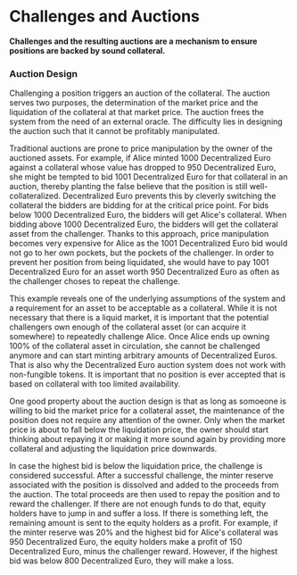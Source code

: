 # Challenges and Auctions

**Challenges and the resulting auctions are a mechanism to ensure positions are
  backed by sound collateral.**

### Auction Design

Challenging a position triggers an auction of the collateral. The auction serves two purposes, the determination of the market price and the liquidation of the collateral at that market price. The auction frees the system from the need of an external oracle. The difficulty lies in designing the auction such that it cannot be profitably manipulated.

Traditional auctions are prone to price manipulation by the owner of the auctioned assets. For example, if Alice minted 1000 Decentralized Euro against a collateral whose value has dropped to 950 Decentralized Euro, she might be tempted to bid 1001 Decentralized Euro for that collateral in an auction, thereby planting the false believe that the position is still well-collateralized. Decentralized Euro prevents this by cleverly switching the collateral the bidders are bidding for at the critical price point. For bids below 1000 Decentralized Euro, the bidders will get Alice's collateral. When bidding above 1000 Decentralized Euro, the bidders will get the collateral asset from the challenger. Thanks to this approach, price manipulation becomes very expensive for Alice as the 1001 Decentralized Euro bid would not go to her own pockets, but the pockets of the challenger. In order to prevent her position from being liquidated, she would have to pay 1001 Decentralized Euro for an asset worth 950 Decentralized Euro as often as the challenger choses to repeat the challenge.

This example reveals one of the underlying assumptions of the system and a requirement for an asset to be acceptable as a collateral. While it is not necessary that there is a liquid market, it is important that the potential challengers own enough of the collateral asset (or can acquire it somewhere) to repeatedly challenge Alice. Once Alice ends up owning 100% of the collateral asset in circulation, she cannot be challenged anymore and can start minting arbitrary amounts of Decentralized Euros. That is also why the Decentralized Euro auction system does not work with non-fungible tokens. It is important that no position is ever accepted that is based on collateral with too limited availability.

One good property about the auction design is that as long as somoeone is willing to bid the market price for a collateral asset, the maintenance of the position does not require any attention of the owner. Only when the market price is about to fall below the liquidation price, the owner should start thinking about repaying it or making it more sound again by providing more collateral and adjusting the liquidation price downwards.

In case the highest bid is below the liquidation price, the challenge is considered successful. After a successful challenge, the minter reserve associated with the position is dissolved and added to the proceeds from the auction. The total proceeds are then used to repay the position and to reward the challenger. If there are not enough funds to do that, equity holders have to jump in and suffer a loss. If there is something left, the remaining amount is sent to the equity holders as a profit. For example, if the minter reserve was 20% and the highest bid for Alice's collateral was 950 Decentralized Euro, the equity holders make a profit of 150 Decentralized Euro, minus the challenger reward. However, if the highest bid was below 800 Decentralized Euro, they will make a loss.
